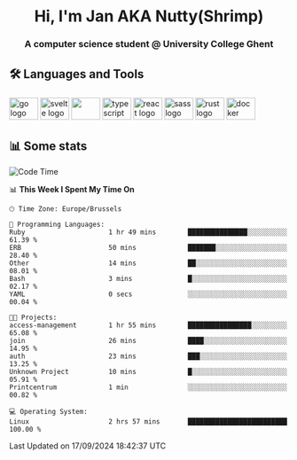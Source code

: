 <h1 align="center">Hi, I'm Jan AKA Nutty(Shrimp)</h1>
<h3 align="center">A computer science student @ University College Ghent</h3>

<h2 align="left">🛠️ Languages and Tools</h2>

###

<div align="left">
  <img src="https://cdn.jsdelivr.net/gh/devicons/devicon/icons/go/go-original.svg" height="40" width="52" alt="go logo"  />
  <img src="https://cdn.jsdelivr.net/gh/devicons/devicon@latest/icons/svelte/svelte-original.svg"  height="40" width="52" alt="svelte logo" />
  <img src="https://cdn.jsdelivr.net/gh/devicons/devicon@latest/icons/tailwindcss/tailwindcss-original.svg" height="40" width="52" />
  <img src="https://cdn.jsdelivr.net/gh/devicons/devicon/icons/typescript/typescript-original.svg" height="40" width="52" alt="typescript logo"  />
  <img src="https://cdn.jsdelivr.net/gh/devicons/devicon/icons/react/react-original.svg" height="40" width="52" alt="react logo"  />
  <img src="https://cdn.jsdelivr.net/gh/devicons/devicon/icons/sass/sass-original.svg" height="40" width="52" alt="sass logo"  />
  <img src="https://cdn.jsdelivr.net/gh/devicons/devicon@latest/icons/rust/rust-original.svg" height="40" width="52" alt="rust logo" />
  <img src="https://cdn.jsdelivr.net/gh/devicons/devicon/icons/docker/docker-original.svg" height="40" width="52" alt="docker logo"  />
</div>

<h2>📊 Some stats</h2>

<!--START_SECTION:waka-->
![Code Time](http://img.shields.io/badge/Code%20Time-5%2C013%20hrs%204%20mins-blue)

📊 **This Week I Spent My Time On** 

```text
🕑︎ Time Zone: Europe/Brussels

💬 Programming Languages: 
Ruby                     1 hr 49 mins        ███████████████░░░░░░░░░░   61.39 % 
ERB                      50 mins             ███████░░░░░░░░░░░░░░░░░░   28.40 % 
Other                    14 mins             ██░░░░░░░░░░░░░░░░░░░░░░░   08.01 % 
Bash                     3 mins              █░░░░░░░░░░░░░░░░░░░░░░░░   02.17 % 
YAML                     0 secs              ░░░░░░░░░░░░░░░░░░░░░░░░░   00.04 % 

🐱‍💻 Projects: 
access-management        1 hr 55 mins        ████████████████░░░░░░░░░   65.08 % 
join                     26 mins             ████░░░░░░░░░░░░░░░░░░░░░   14.95 % 
auth                     23 mins             ███░░░░░░░░░░░░░░░░░░░░░░   13.25 % 
Unknown Project          10 mins             █░░░░░░░░░░░░░░░░░░░░░░░░   05.91 % 
Printcentrum             1 min               ░░░░░░░░░░░░░░░░░░░░░░░░░   00.82 % 

💻 Operating System: 
Linux                    2 hrs 57 mins       █████████████████████████   100.00 % 
```


 Last Updated on 17/09/2024 18:42:37 UTC
<!--END_SECTION:waka-->
